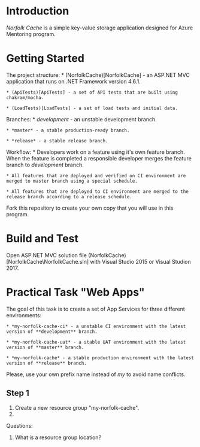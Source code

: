 # Introduction 
*Norfolk Cache* is a simple key-value storage application designed for Azure Mentoring program.

# Getting Started
The project structure:
	* (NorfolkCache)[NorfolkCache] - an ASP.NET MVC application that runs on .NET Framework version 4.6.1.

	* (ApiTests)[ApiTests] - a set of API tests that are built using chakram/mocha.

	* (LoadTests)[LoadTests] - a set of load tests and initial data. 

Branches:
	* *development* - an unstable development branch.

	* *master* - a stable production-ready branch.

	* *release* - a stable release branch.

Workflow:
	* Developers work on a feature using it's own feature branch. When the feature is completed a responsible developer merges the feature branch to *development* branch.

	* All features that are deployed and verified on CI environment are merged to master branch using a special schedule.

	* All features that are deployed to CI environment are merged to the release branch according to a release schedule.  

Fork this repository to create your own copy that you will use in this program. 

# Build and Test
Open ASP.NET MVC solution file (NorfolkCache)[NorfolkCache\NorfolkCache.sln] with Visual Studio 2015 or Visual Studion 2017.

# Practical Task "Web Apps"
The goal of this task is to create a set of App Services for three different environments:

	* *my-norfolk-cache-ci* - a unstable CI environment with the latest version of **development** branch.

	* *my-norfolk-cache-uat* - a stable UAT environment with the latest version of **master** branch.

	* *my-norfolk-cache* - a stable production environment with the latest version of **release** branch.

Please, use your own prefix name instead of *my* to avoid name conflicts.

## Step 1
1. Create a new resource group "my-norfolk-cache".
2. 

Questions:

1. What is a resource group location?
